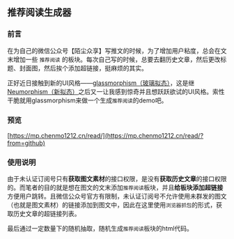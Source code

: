 ## 推荐阅读生成器

### 前言

在为自己的微信公众号【陌尘众享】写推文的时候，为了增加用户粘度，总会在文末增加一些 `推荐阅读` 的板块。每次自己写的时候，总要去翻历史文章，然后更改标题、封面图，然后挨个添加超链接，挺麻烦的其实。

正好近日接触到新的UI风格——[glassmorphism（玻璃拟态）](https://www.zcool.com.cn/article/ZMTIwNDU5Mg==.html)，这是继[Neumorphism（新拟态）](https://www.zcool.com.cn/article/ZMTEwMjQ3Ng==.html)之后又一让我感到惊奇并且想跃跃欲试的UI风格。索性干脆就用glassmorphism来做一个生成`推荐阅读`的demo吧。

### 预览

[https://mp.chenmo1212.cn/read/](https://mp.chenmo1212.cn/read/?from=github)

### 使用说明

由于未认证订阅号只有**获取图文素材**的接口权限，是没有**获取历史文章**的接口权限的。而笔者的目的就是想在图文的文末添加`推荐阅读`板块，并且**给板块添加超链接**方便用户跳转。且微信公众号官方有限制，未认证订阅号不允许使用未群发的图文（也就是图文素材）的链接添加到图文中，因此在这里使用`浏览器抓包`的形式，获取历史文章的超链接列表。

最后通过一定数量下的随机抽取，随机生成`推荐阅读`板块的html代码。
